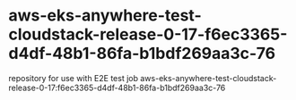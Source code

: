 # aws-eks-anywhere-test-cloudstack-release-0-17-f6ec3365-d4df-48b1-86fa-b1bdf269aa3c-76
repository for use with E2E test job aws-eks-anywhere-test-cloudstack-release-0-17:f6ec3365-d4df-48b1-86fa-b1bdf269aa3c-76
